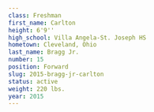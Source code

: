 ```yaml
---
class: Freshman
first_name: Carlton
height: 6'9''
high_school: Villa Angela-St. Joseph HS
hometown: Cleveland, Ohio
last_name: Bragg Jr.
number: 15
position: Forward
slug: 2015-bragg-jr-carlton
status: active
weight: 220 lbs.
year: 2015
---
```

